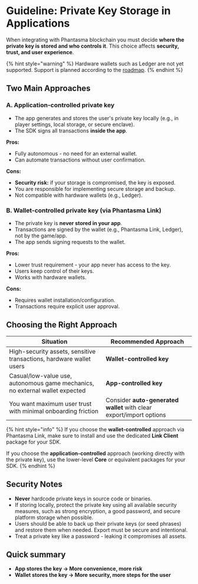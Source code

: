 # Guideline: Private Key Storage in Applications

When integrating with Phantasma blockchain you must decide **where the private key is stored and who controls it**.
This choice affects **security, trust, and user experience**.

{% hint style="warning" %}
Hardware wallets such as Ledger are not yet supported.
Support is planned according to the [roadmap](https://phantasma.info/blockchain#roadmap).
{% endhint %}

## Two Main Approaches

### **A. Application-controlled private key**
- The app generates and stores the user's private key locally (e.g., in player settings, local storage, or secure enclave).
- The SDK signs all transactions **inside the app**.

**Pros:**
- Fully autonomous - no need for an external wallet.
- Can automate transactions without user confirmation.

**Cons:**
- **Security risk:** if your storage is compromised, the key is exposed.
- You are responsible for implementing secure storage and backup.
- Not compatible with hardware wallets (e.g., Ledger).

### **B. Wallet-controlled private key (via Phantasma Link)**
- The private key is **never stored in your app**.
- Transactions are signed by the wallet (e.g., Phantasma Link, Ledger), not by the game/app.
- The app sends signing requests to the wallet.

**Pros:**
- Lower trust requirement - your app never has access to the key.
- Users keep control of their keys.
- Works with hardware wallets.

**Cons:**
- Requires wallet installation/configuration.
- Transactions require explicit user approval.

## Choosing the Right Approach

| Situation | Recommended Approach |
|-----------|----------------------|
| High-security assets, sensitive transactions, hardware wallet users | **Wallet-controlled key** |
| Casual/low-value use, autonomous game mechanics, no external wallet expected | **App-controlled key** |
| You want maximum user trust with minimal onboarding friction | Consider **auto-generated wallet** with clear export/import options |

{% hint style="info" %}
If you choose the **wallet-controlled** approach via Phantasma Link, make sure to install and use the dedicated **Link Client** package for your SDK.

If you choose the **application-controlled** approach (working directly with the private key), use the lower-level **Core** or equivalent packages for your SDK.
{% endhint %}

## Security Notes
- **Never** hardcode private keys in source code or binaries.
- If storing locally, protect the private key using all available security measures, such as strong encryption, a good password, and secure platform storage when possible.
- Users should be able to back up their private keys (or seed phrases) and restore them when needed. Export must be secure and intentional.
- Treat a private key like a password - leaking it compromises all assets.

## Quick summary
- **App stores the key → More convenience, more risk**
- **Wallet stores the key → More security, more steps for the user**
